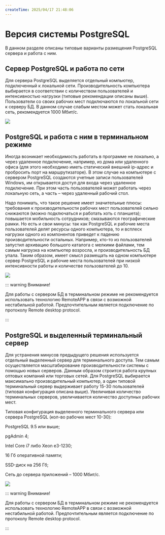 ```yaml
---
createTime: 2025/04/17 21:48:06
---
```

# Версия системы PostgreSQL

В данном разделе описаны типовые варианты размещения PostgreSQL сервера и работа с ним.

## Сервер PostgreSQL и работа по сети

Для сервера PostgreSQL выделяется отдельный компьютер, подключенный к локальной сети. Производительность компьютера выбирается в соответствии с количеством пользователей и интенсивностью нагрузки (типовые рекомендации описаны выше). Пользователи со своих рабочих мест подключаются по локальной сети к серверу БД. В данном случае слабым местом может стать локальная сеть, рекомендуется 1000 Мбит/с.

![](../../assets/guide/Aspose.Words.6f13226c-9016-4dda-be57-653ed66d987a.007.png)

## PostgreSQL и работа с ним в терминальном режиме

Иногда возникает необходимость работать в программе не локально, а через удаленное подключение, например, из дома или удаленного офиса (для этого необходимо иметь статический внешний ip-адрес и пробросить порт на маршрутизаторе). В этом случае на компьютере с сервером PostgreSQL создаются учетные записи пользователей Windows, им открывается доступ для входа через удаленное подключение. При этом часть пользователей может работать через локальную сеть, а часть – через удаленный рабочий стол.

Надо понимать, что такое решение имеет значительные плюсы: требования к производительности рабочих мест пользователей сильно снижаются (можно подключаться и работать хоть с планшета); повышается мобильность сотрудников; смазываются географические рамки. Но есть и свои минусы: так как PostgreSQL и рабочие места пользователей делят ресурсы одного компьютера, то и всплеск нагрузки одного из компонентов приведет к падению производительности остальных. Например, кто-то из пользователей запустил архивацию большого каталога с мелкими файлами, тем самым нагрузка на компьютер возросла, и производительность БД упала. Таким образом, имеет смысл размещать на одном компьютере сервер PostgreSQL и рабочие места пользователей при низкой интенсивности работы и количестве пользователей до 10.

![](../../assets/guide/Aspose.Words.6f13226c-9016-4dda-be57-653ed66d987a.008.png)

::: warning Внимание!

Для работы с сервером БД в терминальном режиме не рекомендуется использовать технологию RemoteAPP в связи с возможной нестабильной работой. Предпочтительным является подключение по протоколу Remote desktop protocol.

:::

## PostgreSQL и выделенный терминальный сервер

Для устранения минусов предыдущего решения используется отдельный выделенный сервер для терминального доступа. Тем самым осуществляется масштабирование производительности системы с помощью новых серверов. Данным образом строится работа крупных оптовых компаний или торговых сетей. Для PostgreSQL выбирается максимально производительный компьютер, а один типовой терминальный сервер выдерживает работу 15-30 пользователей (типовая конфигурация описана выше). Увеличивая количество терминальных серверов, увеличивается количество доступных рабочих мест.

Типовая конфигурация выделенного терминального сервера или сервера PostgreSQL (кол-во рабочих мест 10-30):

PostgreSQL 9.5 или выше;

pgAdmin 4;

Intel Core i7 либо Xeon e3-1230;

16 Гб оперативной памяти;

SSD-диск на 256 Гб;

Сеть до сервера приложений – 1000 Мбит/с.

![](../../assets/guide/Aspose.Words.6f13226c-9016-4dda-be57-653ed66d987a.009.png)

::: warning Внимание!

Для работы с сервером БД в терминальном режиме не рекомендуется использовать технологию RemoteAPP в связи с возможной нестабильной работой. Предпочтительным является подключение по протоколу Remote desktop protocol.

:::

